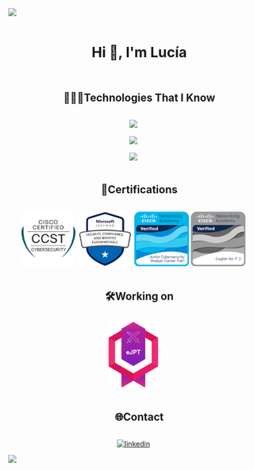 <!--divisor-->
<img src="https://user-images.githubusercontent.com/73097560/115834477-dbab4500-a447-11eb-908a-139a6edaec5c.gif">

<!--TITULO-->
<div id="user-content-toc">
  <ul align="center">
    <summary><h1 style="display: inline-block">Hi 👋, I'm Lucía</h1></summary>
  </ul>
</div>


<!--SOBRE MI-->


<!--TECNGOLOGÍAS-->
<div id="user-content-toc">
  <ul align="center">
    <summary><h2 style="display: inline-block">👩🏽‍💻Technologies That I Know</h2></summary>
  </ul>
</div>
<!--Programming Languages-->
<p align="center">
  <a href="https://skillicons.dev">
    <img src="https://skillicons.dev/icons?i=vue,bash,py,c,cs,css,java,html,dotnet,nodejs&perline=14" />
  </a>
</p>
<!-- OS & DB -->
<p align="center">
  <a href="https://skillicons.dev">
    <img src="https://skillicons.dev/icons?i=linux,kali,debian,ubuntu,windows,mysql,mongodb&perline=14" />
  </a>
</p>
<!--Herramientas-->
<p align="center">
  <a href="https://skillicons.dev">
    <img src="https://skillicons.dev/icons?i=figma,eclipse,github,notion,obsidian,postman,vim,visualstudio,vscode&perline=14" />
  </a>
</p>


<!--CERTIFICACIONES-->
<div id="user-content-toc">
  <ul align="center">
    <summary><h2 style="display: inline-block">🏅Certifications</h2></summary>
  </ul>
</div>
<!--Logos-->
<p align="center">
<div align="center">
  <!--Logos-->
<p align="center">
  <img src="assets/cerT_CCST.png" alt="ccst" width="110" />
  <img src="assets/cert_Microsoft.png" alt="sc900" width="110" />
  <img src="assets/cert_CyberJun_cisco.png" alt="cyberjunior" width="110" />
  <img src="assets/cert_EngForIT_cisco.png" alt="engforit" width="110" />
</p>
</div>
</p>

<div id="user-content-toc">
  <ul align="center">
    <summary><h2 style="display: inline-block">🛠️Working on</h2></summary>
  </ul>
</div>
<!--Logos-->
<div align="center">
  <img src="assets/cert_ejpt.svg" alt="ejpt" width="100"> 
</div>


<!-- CONTACTO -->
<div id="user-content-toc">
  <ul align="center">
    <summary><h2 style="display: inline-block">🌐Contact</h2></summary>
  </ul>
</div>

<!--icons and links-->
<p align="center">
<a href="https://www.linkedin.com/in/luciarubiohernandez/" target="blank"><img align="center" src="https://user-images.githubusercontent.com/88904952/234979284-68c11d7f-1acc-4f0c-ac78-044e1037d7b0.png" alt="linkedin" height="50" width="50" /></a>
</p>



<!--divisor-->
<img src="https://user-images.githubusercontent.com/73097560/115834477-dbab4500-a447-11eb-908a-139a6edaec5c.gif">


